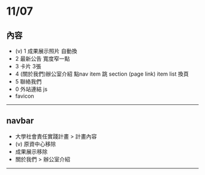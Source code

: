 # 11/07

## 內容

+ (v) 1 成果展示照片 自動換
+ 2 最新公告     寬度窄一點
+ 3 卡片         3張
+ 4 (關於我們)辦公室介紹   點nav item 跳 section (page link) item list 換頁
+ 5 聯絡我們
+ 0 外站連結     js
+ favicon

---

## navbar

+ 大學社會責任實踐計畫 > 計畫內容
+ (v) 原資中心移除
+ 成果展示移除
+ 關於我們 > 辦公室介紹

---
